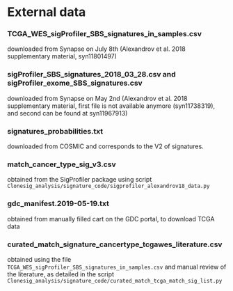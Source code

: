 # External data
### TCGA_WES_sigProfiler_SBS_signatures_in_samples.csv
downloaded from Synapse on July 8th (Alexandrov et al. 2018 supplementary material, syn11801497)

### sigProfiler_SBS_signatures_2018_03_28.csv and sigProfiler_exome_SBS_signatures.csv
downloaded from Synapse on May 2nd (Alexandrov et al. 2018 supplementary material, first file is not available anymore (syn11738319), and second can be found at syn11967913)

### signatures_probabilities.txt
downloaded from COSMIC and corresponds to the V2 of signatures.

### match_cancer_type_sig_v3.csv
obtained from the SigProfiler package using script ```Clonesig_analysis/signature_code/sigprofiler_alexandrov18_data.py```

### gdc_manifest.2019-05-19.txt
obtained from manually filled cart on the GDC portal, to download TCGA data

### curated_match_signature_cancertype_tcgawes_literature.csv
obtained using the file ```TCGA_WES_sigProfiler_SBS_signatures_in_samples.csv``` and manual review of the literature, as detailed in the script ```Clonesig_analysis/signature_code/curated_match_tcga_match_sig_list.py```

